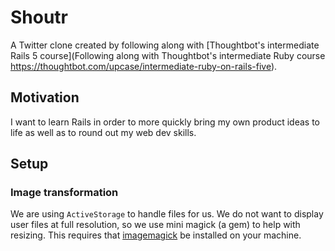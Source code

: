 # Shoutr

A Twitter clone created by following along with [Thoughtbot's intermediate Rails 5 course](Following along with Thoughtbot's intermediate Ruby course https://thoughtbot.com/upcase/intermediate-ruby-on-rails-five).

## Motivation

I want to learn Rails in order to more quickly bring my own product ideas to life as well as to round out my web dev skills.

## Setup

### Image transformation

We are using `ActiveStorage` to handle files for us.
We do not want to display user files at full resolution, so we use mini magick (a gem) to help with resizing. This requires that [imagemagick](https://imagemagick.org/script/download.php) be installed on your machine.
